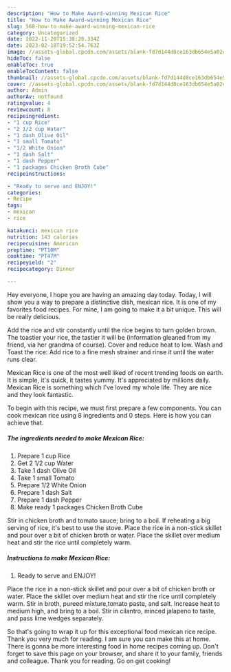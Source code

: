 ```yaml
---
description: "How to Make Award-winning Mexican Rice"
title: "How to Make Award-winning Mexican Rice"
slug: 568-how-to-make-award-winning-mexican-rice
category: Uncategorized
date: 2022-11-20T15:38:20.334Z
date: 2023-02-18T19:52:54.763Z
image: //assets-global.cpcdn.com/assets/blank-fd7d144d8ce163db654e5a02c40b08a2775adb7897d16e4062681dc7e1b2800f.png
hideToc: false
enableToc: true
enableTocContent: false
thumbnail: //assets-global.cpcdn.com/assets/blank-fd7d144d8ce163db654e5a02c40b08a2775adb7897d16e4062681dc7e1b2800f.png
cover: //assets-global.cpcdn.com/assets/blank-fd7d144d8ce163db654e5a02c40b08a2775adb7897d16e4062681dc7e1b2800f.png
author: Admin
authorAv: notfound
ratingvalue: 4
reviewcount: 8
recipeingredient:
- "1 cup Rice"
- "2 1/2 cup Water"
- "1 dash Olive Oil"
- "1 small Tomato"
- "1/2 White Onion"
- "1 dash Salt"
- "1 dash Pepper"
- "1 packages Chicken Broth Cube"
recipeinstructions:

- "Ready to serve and ENJOY!"
categories:
- Recipe
tags:
- mexican
- rice

katakunci: mexican rice 
nutrition: 143 calories
recipecuisine: American
preptime: "PT10M"
cooktime: "PT47M"
recipeyield: "2"
recipecategory: Dinner

---
```



Hey everyone, I hope you are having an amazing day today. Today, I will show you a way to prepare a distinctive dish, mexican rice. It is one of my favorites food recipes. For mine, I am going to make it a bit unique. This will be really delicious.

Add the rice and stir constantly until the rice begins to turn golden brown. The toastier your rice, the tastier it will be (information gleaned from my friend, via her grandma of course). Cover and reduce heat to low. Wash and Toast the rice: Add rice to a fine mesh strainer and rinse it until the water runs clear.

Mexican Rice is one of the most well liked of recent trending foods on earth. It is simple, it's quick, it tastes yummy. It's appreciated by millions daily. Mexican Rice is something which I've loved my whole life. They are nice and they look fantastic.


To begin with this recipe, we must first prepare a few components. You can cook mexican rice using 8 ingredients and 0 steps. Here is how you can achieve that.

<!--inarticleads1-->

##### The ingredients needed to make Mexican Rice:

1. Prepare 1 cup Rice
1. Get 2 1/2 cup Water
1. Take 1 dash Olive Oil
1. Take 1 small Tomato
1. Prepare 1/2 White Onion
1. Prepare 1 dash Salt
1. Prepare 1 dash Pepper
1. Make ready 1 packages Chicken Broth Cube


Stir in chicken broth and tomato sauce; bring to a boil. If reheating a big serving of rice, it&#39;s best to use the stove. Place the rice in a non-stick skillet and pour over a bit of chicken broth or water. Place the skillet over medium heat and stir the rice until completely warm. 

<!--inarticleads2-->

##### Instructions to make Mexican Rice:


1. Ready to serve and ENJOY!

Place the rice in a non-stick skillet and pour over a bit of chicken broth or water. Place the skillet over medium heat and stir the rice until completely warm. Stir in broth, pureed mixture,tomato paste, and salt. Increase heat to medium high, and bring to a boil. Stir in cilantro, minced jalapeno to taste, and pass lime wedges separately. 

So that's going to wrap it up for this exceptional food mexican rice recipe. Thank you very much for reading. I am sure you can make this at home. There is gonna be more interesting food in home recipes coming up. Don't forget to save this page on your browser, and share it to your family, friends and colleague. Thank you for reading. Go on get cooking!

